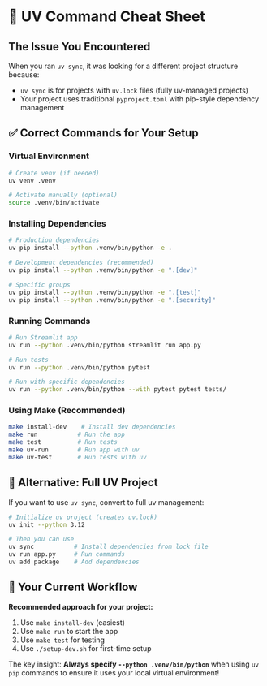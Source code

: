 # 🎯 UV Command Cheat Sheet

## The Issue You Encountered

When you ran `uv sync`, it was looking for a different project structure because:
- `uv sync` is for projects with `uv.lock` files (fully uv-managed projects)
- Your project uses traditional `pyproject.toml` with pip-style dependency management

## ✅ Correct Commands for Your Setup

### Virtual Environment
```bash
# Create venv (if needed)
uv venv .venv

# Activate manually (optional)
source .venv/bin/activate
```

### Installing Dependencies
```bash
# Production dependencies
uv pip install --python .venv/bin/python -e .

# Development dependencies (recommended)
uv pip install --python .venv/bin/python -e ".[dev]"

# Specific groups
uv pip install --python .venv/bin/python -e ".[test]"
uv pip install --python .venv/bin/python -e ".[security]"
```

### Running Commands
```bash
# Run Streamlit app
uv run --python .venv/bin/python streamlit run app.py

# Run tests
uv run --python .venv/bin/python pytest

# Run with specific dependencies
uv run --python .venv/bin/python --with pytest pytest tests/
```

### Using Make (Recommended)
```bash
make install-dev    # Install dev dependencies
make run           # Run the app
make test          # Run tests
make uv-run        # Run app with uv
make uv-test       # Run tests with uv
```

## 🔄 Alternative: Full UV Project

If you want to use `uv sync`, convert to full uv management:

```bash
# Initialize uv project (creates uv.lock)
uv init --python 3.12

# Then you can use
uv sync           # Install dependencies from lock file
uv run app.py     # Run commands
uv add package    # Add dependencies
```

## 🎯 Your Current Workflow

**Recommended approach for your project:**
1. Use `make install-dev` (easiest)
2. Use `make run` to start the app
3. Use `make test` for testing
4. Use `./setup-dev.sh` for first-time setup

The key insight: **Always specify `--python .venv/bin/python`** when using `uv pip` commands to ensure it uses your local virtual environment!

